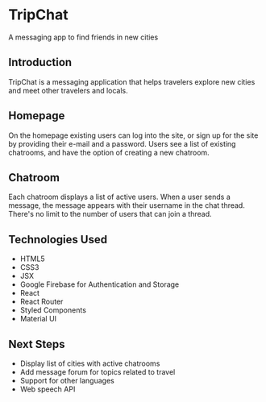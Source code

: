 # TripChat
A messaging app to find friends in new cities

## Introduction

TripChat is a messaging application that helps travelers explore new cities and meet other travelers and locals. 

## Homepage

On the homepage existing users can log into the site, or sign up for the site by providing their e-mail and a password. Users see a list of existing chatrooms, and have the option of creating a new chatroom. 

## Chatroom

Each chatroom displays a list of active users. When a user sends a message, the message appears with their username in the chat thread. There's no limit to the number of users that can join a thread. 

## Technologies Used

- HTML5
- CSS3
- JSX
- Google Firebase for Authentication and Storage
- React
- React Router
- Styled Components
- Material UI

## Next Steps

- Display list of cities with active chatrooms
- Add message forum for topics related to travel
- Support for other languages
- Web speech API
